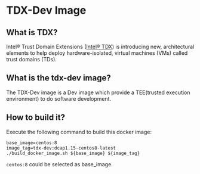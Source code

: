 # TDX-Dev Image

## What is TDX?

Intel® Trust Domain Extensions ([Intel® TDX](https://www.intel.com/content/www/us/en/developer/articles/technical/intel-trust-domain-extensions.html)) is introducing new, architectural elements to help deploy hardware-isolated, virtual machines (VMs) called trust domains (TDs).

## What is the tdx-dev image?

The TDX-Dev image is a Dev image which provide a TEE(trusted execution environment) 
to do software development.

## How to build it?

Execute the following command to build this docker image:
```
base_image=centos:8
image_tag=tdx-dev:dcap1.15-centos8-latest
./build_docker_image.sh ${base_image} ${image_tag}
```

`centos:8` could be selected as base_image.
